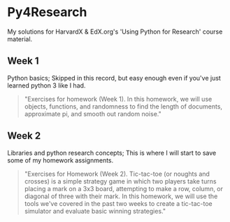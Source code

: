 # Py4Research
My solutions for HarvardX &amp; EdX.org's 'Using Python for Research' course material.

## Week 1
Python basics; Skipped in this record, but easy enough even if you've just learned python 3 like I had.
>"Exercises for homework (Week 1). In this homework, we will use objects, functions, and randomness to find the length of documents, approximate pi, and smooth out random noise."

## Week 2
Libraries and python research concepts; This is where I will start to save some of my homework assignments.
>"Exercises for Homework (Week 2). Tic-tac-toe (or noughts and crosses) is a simple strategy game in which two players take turns placing a mark on a 3x3 board, attempting to make a row, column, or diagonal of three with their mark. In this homework, we will use the tools we've covered in the past two weeks to create a tic-tac-toe simulator and evaluate basic winning strategies."
